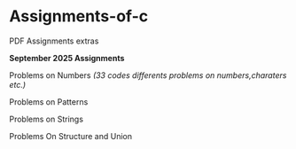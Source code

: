 # Assignments-of-c
PDF Assignments extras

**September 2025 Assignments**

Problems on Numbers _(33 codes differents problems on numbers,charaters etc.)_

Problems on Patterns

Problems on Strings

Problems On Structure and Union
